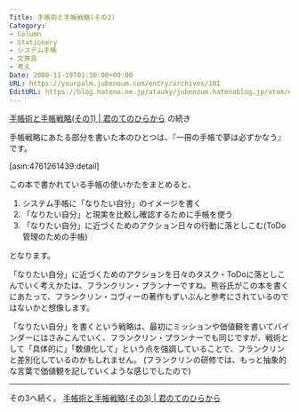```yaml
---
Title: 手帳術と手帳戦略(その2)
Category:
- Column
- Stationery
- システム手帳
- 文房具
- 考え
Date: 2008-11-19T01:30:00+09:00
URL: https://yourpalm.jubenoum.com/entry/archives/101
EditURL: https://blog.hatena.ne.jp/atauky/jubenoum.hatenablog.jp/atom/entry/6653458415120883706
---
```


<a href="../2008/11/%e6%89%8b%e5%b8%b3%e8%a1%93%e3%81%a8%e6%89%8b%e5%b8%b3%e6%88%a6%e7%95%a5%e3%81%9d%e3%81%ae1/">手帳術と手帳戦略(その1) | 君のてのひらから</a>
の続き

手帳戦略にあたる部分を書いた本のひとつは、『一冊の手帳で夢は必ずかなう』です。


[asin:4761261439:detail]



この本で書かれている手帳の使いかたをまとめると、
<ol>
	<li>システム手帳に「なりたい自分」のイメージを書く</li>
	<li>「なりたい自分」と現実を比較し確認するために手帳を使う</li>
	<li>「なりたい自分」に近づくためのアクション日々の行動に落としこむ(ToDo管理のための手帳)</li>
</ol>

となります。

「なりたい自分」に近づくためのアクションを日々のタスク・ToDoに落としこんでいく考えかたは、フランクリン・プランナーですね。熊谷氏がこの本を書くにあたって、フランクリン・コヴィーの著作もずいぶんと参考にされているのではないかと想像します。

「なりたい自分」を書くという戦略は、最初にミッションや価値観を書いてバインダーにはさみこんでいく、フランクリン・プランナーでも同じですが、戦術として「具体的に」「数値化して」という点を強調していることで、フランクリンと差別化しているのかもしれません。
(フランクリンの研修では、もっと抽象的な言葉で価値観を記していくような感じでしたので)

<hr />

その3へ続く。
<a href="../2008/11/%e6%89%8b%e5%b8%b3%e8%a1%93%e3%81%a8%e6%89%8b%e5%b8%b3%e6%88%a6%e7%95%a5%e3%81%9d%e3%81%ae3/">手帳術と手帳戦略(その3) | 君のてのひらから</a>
